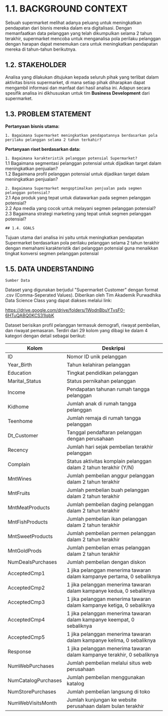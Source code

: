 # 1.1. BACKGROUND CONTEXT

Sebuah supermarket melihat adanya peluang untuk meningkatkan pendapatan dari bisnis mereka dalam era digitalisasi. Dengan memanfaatkan data pelanggan yang telah dikumpulkan selama 2 tahun terakhir, supermarket mencoba untuk menganalisa pola perilaku pelanggan dengan harapan dapat menemukan cara untuk meningkatkan pendapatan mereka di tahun-tahun berikutnya.

## 1.2. STAKEHOLDER

Analisa yang dilakukan ditujukan kepada seluruh pihak yang terlibat dalam aktivitas bisnis supermarket, di mana setiap pihak diharapkan dapat mengambil informasi dan manfaat dari hasil analisa ini. Adapun secara spesifik analisa ini dikhususkan untuk tim **Business Development** dari supermarket.

## 1.3. PROBLEM STATEMENT

**Pertanyaan bisnis utama:** <br>

`1. Bagaimana Supermarket meningkatkan pendapatannya berdasarkan pola perilaku pelanggan selama 2 tahun terkahir?`

**Pertanyaan riset berdasarkan data:**<br>

`1. Bagaimana karakteristik pelanggan potensial Supermarket?`<br>
    1.1 Bagaimana segmentasi pelanggan potensial untuk dijadikan target dalam meningkatkan penjualan?<br>
    1.2 Bagaimana profil pelanggan potensial untuk dijadikan target dalam meningkatkan penjualan?<br>

`2. Bagaimana Supermarket mengoptimalkan penjualan pada segmen pelanggan potensial?`<br>
    2.1 Apa produk yang tepat untuk diatawarkan pada segmen pelanggan potensial?<br>
    2.2 Apa media yang cocok untuk melayani segmen pelanggan potensial?<br>
    2.3 Bagaimana strategi marketing yang tepat untuk segmen pelanggan potensial?<br>

    ## 1.4. GOALS

Tujuan utama dari analisa ini yaitu untuk meningkatkan pendapatan Supermarket berdasarkan pola perilaku pelanggan selama 2 tahun terakhir dengan memahami karakteristik dari pelanggan potensial guna menaikkan tingkat konversi segmen pelanggan potensial

## 1.5. DATA UNDERSTANDING

`Sumber Data`

Dataset yang digunakan berjudul "Supermarket Customer" dengan format .csv (Comma-Seperated Values). Diberikan oleh Tim Akademik Purwadhika Data Science Class yang dapat diakses melalui link:

https://drive.google.com/drive/folders/1WodnBbuYTvsF0-6HTuQABQ0KCS31lqbK

Dataset berisikan profil pelanggan termasuk demografi, riwayat pembelian, dan riwayat pemasaran. Terdiri dari 29 kolom yang dibagi ke dalam 4 kategori dengan detail sebagai berikut:


| Kolom               | Deskripsi                                             |
|---------------------|-------------------------------------------------------|
| ID                  | Nomor ID unik pelanggan                           |
| Year_Birth          | Tahun kelahiran pelanggan                             |
| Education           | Tingkat pendidikan pelanggan                          |
| Marital_Status      | Status pernikahan pelanggan                           |
| Income              | Pendapatan tahunan rumah tangga pelanggan            |
| Kidhome             | Jumlah anak di rumah tangga pelanggan                |
| Teenhome            | Jumlah remaja di rumah tangga pelanggan              |
| Dt_Customer         | Tanggal pendaftaran pelanggan dengan perusahaan       |
| Recency             | Jumlah hari sejak pembelian terakhir pelanggan       |
| Complain            | Status aktivitas komplain pelanggan dalam 2 tahun terakhir (Y/N) |
| MntWines            | Jumlah pembelian anggur pelanggan dalam 2 tahun terakhir |
| MntFruits           | Jumlah pembelian buah pelanggan dalam 2 tahun terakhir |
| MntMeatProducts     | Jumlah pembelian daging pelanggan dalam 2 tahun terakhir |
| MntFishProducts     | Jumlah pembelian ikan pelanggan dalam 2 tahun terakhir |
| MntSweetProducts    | Jumlah pembelian permen pelanggan dalam 2 tahun terakhir |
| MntGoldProds        | Jumlah pembelian emas pelanggan dalam 2 tahun terakhir |
| NumDealsPurchases   | Jumlah pembelian dengan diskon                       |
| AcceptedCmp1        | 1 jika pelanggan menerima tawaran dalam kampanye pertama, 0 sebaliknya |
| AcceptedCmp2        | 1 jika pelanggan menerima tawaran dalam kampanye kedua, 0 sebaliknya |
| AcceptedCmp3        | 1 jika pelanggan menerima tawaran dalam kampanye ketiga, 0 sebaliknya |
| AcceptedCmp4        | 1 jika pelanggan menerima tawaran dalam kampanye keempat, 0 sebaliknya |
| AcceptedCmp5        | 1 jika pelanggan menerima tawaran dalam kampanye kelima, 0 sebaliknya |
| Response            | 1 jika pelanggan menerima tawaran dalam kampanye terakhir, 0 sebaliknya |
| NumWebPurchases     | Jumlah pembelian melalui situs web perusahaan        |
| NumCatalogPurchases | Jumlah pembelian menggunakan katalog                 |
| NumStorePurchases   | Jumlah pembelian langsung di toko                   |
| NumWebVisitsMonth   | Jumlah kunjungan ke website perusahaan dalam bulan terakhir |
